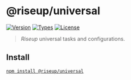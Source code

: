 # @riseup/universal

[![Version](https://img.shields.io/npm/v/@riseup/universal.svg)](https://www.npmjs.com/package/@riseup/universal)
[![Types](https://img.shields.io/npm/types/@riseup/universal.svg)](https://www.npmjs.com/package/@riseup/universal)
[![License](https://img.shields.io/github/license/rafamel/riseup.svg)](https://github.com/rafamel/riseup/blob/master/LICENSE)

> _Riseup_ universal tasks and configurations.

## Install

[`npm install @riseup/universal`](https://www.npmjs.com/package/@riseup/universal)
